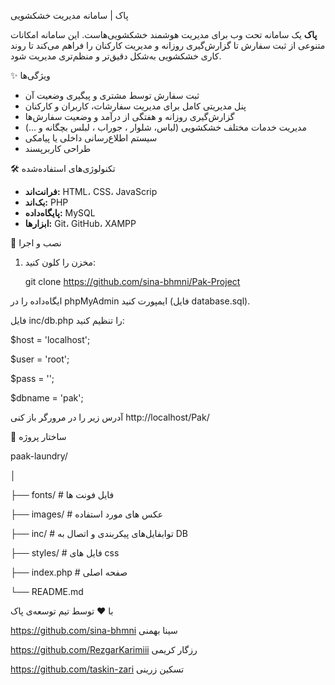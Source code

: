  
 پاک | سامانه مدیریت خشکشویی

**پاک** یک سامانه تحت وب برای مدیریت هوشمند خشکشویی‌هاست. این سامانه امکانات متنوعی از ثبت سفارش تا گزارش‌گیری روزانه و مدیریت کارکنان را فراهم می‌کند تا روند کاری خشکشویی به‌شکل دقیق‌تر و منظم‌تری مدیریت شود.

✨ ویژگی‌ها

- ثبت سفارش توسط مشتری و پیگیری وضعیت آن
- پنل مدیریتی کامل برای مدیریت سفارشات، کاربران و کارکنان
- گزارش‌گیری روزانه و هفتگی از درآمد و وضعیت سفارش‌ها
- مدیریت خدمات مختلف خشکشویی (لباس، شلوار ، جوراب ، لبلس بچگانه و ...)
- سیستم اطلاع‌رسانی داخلی یا پیامکی
- طراحی کاربرپسند

🛠 تکنولوژی‌های استفاده‌شده

- **فرانت‌اند:** HTML، CSS، JavaScrip 
- **بک‌اند:** PHP 
- **پایگاه‌داده:** MySQL
- **ابزارها:** Git، GitHub، XAMPP 

🚀 نصب و اجرا

1. مخزن را کلون کنید:
   
   git clone https://github.com/sina-bhmni/Pak-Project

ایگاه‌داده را در phpMyAdmin ایمپورت کنید (فایل database.sql).

فایل inc/db.php را تنظیم کنید:

$host = 'localhost';

$user = 'root';

$pass = '';

$dbname = 'pak';


آدرس زیر را در مرورگر باز کنی
http://localhost/Pak/

📁 ساختار پروژه

paak-laundry/

│

├── fonts/                 # فایل فونت ها

├── images/               # عکس های مورد استفاده

├── inc/            # توابفایل‌های پیکربندی و اتصال به DB

├── styles/              # فایل های css

├── index.php            # صفحه اصلی

└── README.md

با ❤️ توسط تیم توسعه‌ی پاک


https://github.com/sina-bhmni              سینا بهمنی

https://github.com/RezgarKarimiii                 رزگار کریمی

https://github.com/taskin-zari                       تسکین زرینی

